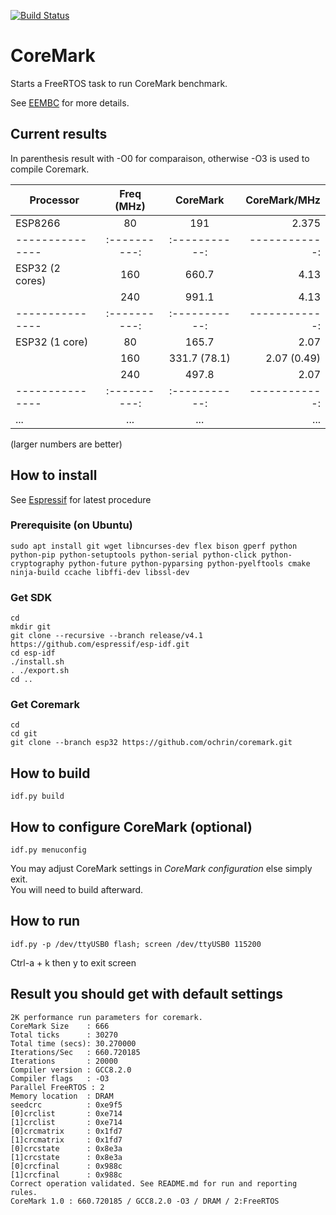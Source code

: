 [![Build Status](https://travis-ci.com/ochrin/coremark.svg?branch=master)](https://travis-ci.com/ochrin/coremark)

# CoreMark
Starts a FreeRTOS task to run CoreMark benchmark.

See [EEMBC](https://github.com/eembc/coremark) for more details.

## Current results
In parenthesis result with -O0 for comparaison, otherwise -O3 is used to compile Coremark.

| Processor       | Freq (MHz)   | CoreMark      | CoreMark/MHz  |
| --------------- | :----------: | :-----------: | ------------: |
| ESP8266         | 80           | 191           | 2.375         |
| --------------- | :----------: | :-----------: | ------------: |
| ESP32 (2 cores) | 160          | 660.7         | 4.13          |
|                 | 240          | 991.1         | 4.13          |
| --------------- | :----------: | :-----------: | ------------: |
| ESP32 (1 core)  | 80           | 165.7         | 2.07          |
|                 | 160          | 331.7 (78.1)  | 2.07 (0.49)   |
|                 | 240          | 497.8         | 2.07          |
| --------------- | :----------: | :-----------: | ------------: |
| ...             | ...          | ...           | ...           |

(larger numbers are better)

## How to install
See [Espressif](https://docs.espressif.com/projects/esp-idf/en/v4.0/get-started/index.html#installation-step-by-step) for latest procedure

### Prerequisite (on Ubuntu)
```
sudo apt install git wget libncurses-dev flex bison gperf python python-pip python-setuptools python-serial python-click python-cryptography python-future python-pyparsing python-pyelftools cmake ninja-build ccache libffi-dev libssl-dev
```

### Get SDK
```
cd
mkdir git
git clone --recursive --branch release/v4.1 https://github.com/espressif/esp-idf.git
cd esp-idf
./install.sh
. ./export.sh
cd ..
```

### Get Coremark
```
cd 
cd git
git clone --branch esp32 https://github.com/ochrin/coremark.git 
```

## How to build
```
idf.py build
```
## How to configure CoreMark (optional)
```
idf.py menuconfig
```
You may adjust CoreMark settings in _CoreMark configuration_ else simply exit.  
You will need to build afterward.

## How to run
```
idf.py -p /dev/ttyUSB0 flash; screen /dev/ttyUSB0 115200
```
Ctrl-a + k then y to exit screen

## Result you should get with default settings
```
2K performance run parameters for coremark.
CoreMark Size    : 666
Total ticks      : 30270
Total time (secs): 30.270000
Iterations/Sec   : 660.720185
Iterations       : 20000
Compiler version : GCC8.2.0
Compiler flags   : -O3
Parallel FreeRTOS : 2
Memory location  : DRAM
seedcrc          : 0xe9f5
[0]crclist       : 0xe714
[1]crclist       : 0xe714
[0]crcmatrix     : 0x1fd7
[1]crcmatrix     : 0x1fd7
[0]crcstate      : 0x8e3a
[1]crcstate      : 0x8e3a
[0]crcfinal      : 0x988c
[1]crcfinal      : 0x988c
Correct operation validated. See README.md for run and reporting rules.
CoreMark 1.0 : 660.720185 / GCC8.2.0 -O3 / DRAM / 2:FreeRTOS
```
